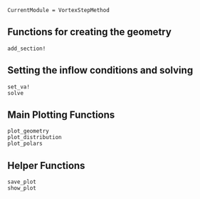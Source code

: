 ```@meta
CurrentModule = VortexStepMethod
```
## Functions for creating the geometry
```@docs
add_section!
```

## Setting the inflow conditions and solving
```@docs
set_va!
solve
```

## Main Plotting Functions
```@docs
plot_geometry
plot_distribution
plot_polars
```

## Helper Functions
```@docs
save_plot
show_plot
```
